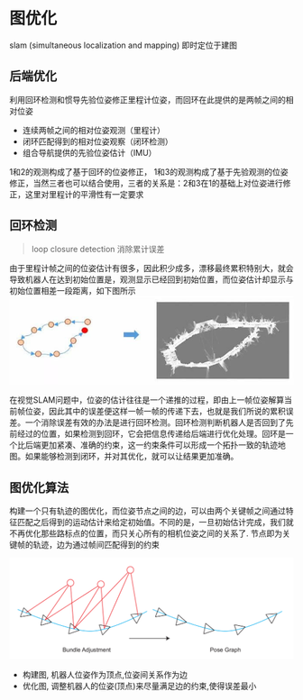 # 图优化

slam (simultaneous localization and mapping) 即时定位于建图

## 后端优化

利用回环检测和惯导先验位姿修正里程计位姿，而回环在此提供的是两帧之间的相对位姿

- 连续两帧之间的相对位姿观测（里程计）
- 闭环匹配得到的相对位姿观察（闭环检测）
- 组合导航提供的先验位姿估计（IMU）

1和2的观测构成了基于回环的位姿修正， 1和3的观测构成了基于先验观测的位姿修正，当然三者也可以结合使用，三者的关系是：2和3在1的基础上对位姿进行修正，这里对里程计的平滑性有一定要求

## 回环检测

> loop closure detection 消除累计误差

由于里程计帧之间的位姿估计有很多，因此积少成多，漂移最终累积特别大，就会导致机器人在达到初始位置是，观测显示已经回到初始位置，而位姿估计却显示与初始位置相差一段距离，如下图所示
![里程计误差](./回环检测作用.jpeg)

在视觉SLAM问题中，位姿的估计往往是一个递推的过程，即由上一帧位姿解算当前帧位姿，因此其中的误差便这样一帧一帧的传递下去，也就是我们所说的累积误差。一个消除误差有效的办法是进行回环检测。回环检测判断机器人是否回到了先前经过的位置，如果检测到回环，它会把信息传递给后端进行优化处理。回环是一个比后端更加紧凑、准确的约束，这一约束条件可以形成一个拓扑一致的轨迹地图。如果能够检测到闭环，并对其优化，就可以让结果更加准确。

## 图优化算法

构建一个只有轨迹的图优化，而位姿节点之间的边，可以由两个关键帧之间通过特征匹配之后得到的运动估计来给定初始值。不同的是，一旦初始估计完成，我们就不再优化那些路标点的位置，而只关心所有的相机位姿之间的关系了. 节点即为关键帧的轨迹，边为通过帧间匹配得到的约束

![位姿图优化](./位姿图优化.png)

- 构建图, 机器人位姿作为顶点,位姿间关系作为边
- 优化图, 调整机器人的位姿(顶点)来尽量满足边的约束,使得误差最小